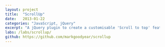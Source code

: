 ```yaml
---
layout: project
title:  "ScrollUp"
date:   2013-01-22
categories: "JavaScript, jQuery"
excerpt: "A jQuery plugin to create a customisable 'Scroll to top' feature."
labs: /labs/scrollup/
github: https://github.com/markgoodyear/scrollup
---
```

